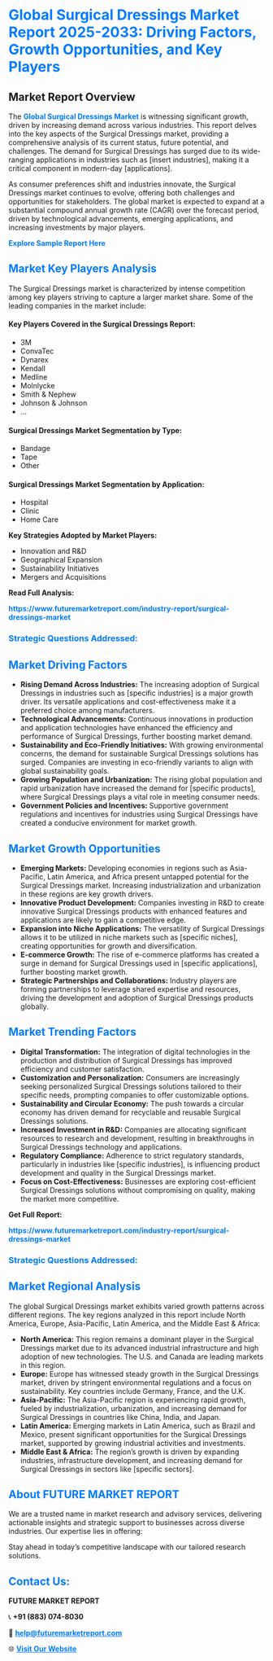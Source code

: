 <h1 style="color: #007BFF;">Global Surgical Dressings Market Report 2025-2033: Driving Factors, Growth Opportunities, and Key Players</h1>

<section id="overview">
<h2>Market Report Overview</h2>
<p>The <a href="https://www.futuremarketreport.com/industry-report/surgical-dressings-market" style="color: #007BFF; text-decoration: none;"><strong>Global Surgical Dressings Market</strong></a> is witnessing significant growth, driven by increasing demand across various industries. This report delves into the key aspects of the Surgical Dressings market, providing a comprehensive analysis of its current status, future potential, and challenges. The demand for Surgical Dressings has surged due to its wide-ranging applications in industries such as [insert industries], making it a critical component in modern-day [applications].</p>
<p>As consumer preferences shift and industries innovate, the Surgical Dressings market continues to evolve, offering both challenges and opportunities for stakeholders. The global market is expected to expand at a substantial compound annual growth rate (CAGR) over the forecast period, driven by technological advancements, emerging applications, and increasing investments by major players.</p>
</section>

<section id="overview">
<p><a href="https://www.futuremarketreport.com/request-sample/reportId=91054" style="color: #007BFF; text-decoration: none;"><strong>Explore Sample Report Here</strong></a></p>
</section>

<section id="key-players">
<h2 style="color: #007BFF;">Market Key Players Analysis</h2>
<p>The Surgical Dressings market is characterized by intense competition among key players striving to capture a larger market share. Some of the leading companies in the market include:</p>
<h4>Key Players Covered in the Surgical Dressings Report:</h4>
<ul><li>3M</li><li>ConvaTec</li><li>Dynarex</li><li>Kendall</li><li>Medline</li><li>Molnlycke</li><li>Smith &amp; Nephew</li><li>Johnson &amp; Johnson</li><li>...</li></ul>
<h4>Surgical Dressings Market Segmentation by Type:</h4>
<ul><li>Bandage</li><li>Tape</li><li>Other</li></ul>

<h4>Surgical Dressings Market Segmentation by Application:</h4>
<ul><li>Hospital</li><li>Clinic</li><li>Home Care</li></ul>
<p><strong>Key Strategies Adopted by Market Players:</strong></p>
<ul>
<li>Innovation and R&D</li>
<li>Geographical Expansion</li>
<li>Sustainability Initiatives</li>
<li>Mergers and Acquisitions</li>
</ul>
</section>

<section>
<p><strong>Read Full Analysis: </strong></p><a href="https://www.futuremarketreport.com/industry-report/surgical-dressings-market" style="color: #007BFF; text-decoration: none;"><strong>https://www.futuremarketreport.com/industry-report/surgical-dressings-market</strong></a>
<h3 style="color: #007BFF;">Strategic Questions Addressed:</h3>
</section>

<section id="driving-factors">
<h2 style="color: #007BFF;">Market Driving Factors</h2>
<ul>
<li><strong>Rising Demand Across Industries:</strong> The increasing adoption of Surgical Dressings in industries such as [specific industries] is a major growth driver. Its versatile applications and cost-effectiveness make it a preferred choice among manufacturers.</li>
<li><strong>Technological Advancements:</strong> Continuous innovations in production and application technologies have enhanced the efficiency and performance of Surgical Dressings, further boosting market demand.</li>
<li><strong>Sustainability and Eco-Friendly Initiatives:</strong> With growing environmental concerns, the demand for sustainable Surgical Dressings solutions has surged. Companies are investing in eco-friendly variants to align with global sustainability goals.</li>
<li><strong>Growing Population and Urbanization:</strong> The rising global population and rapid urbanization have increased the demand for [specific products], where Surgical Dressings plays a vital role in meeting consumer needs.</li>
<li><strong>Government Policies and Incentives:</strong> Supportive government regulations and incentives for industries using Surgical Dressings have created a conducive environment for market growth.</li>
</ul>
</section>

<section id="growth-opportunities">
<h2 style="color: #007BFF;">Market Growth Opportunities</h2>
<ul>
<li><strong>Emerging Markets:</strong> Developing economies in regions such as Asia-Pacific, Latin America, and Africa present untapped potential for the Surgical Dressings market. Increasing industrialization and urbanization in these regions are key growth drivers.</li>
<li><strong>Innovative Product Development:</strong> Companies investing in R&D to create innovative Surgical Dressings products with enhanced features and applications are likely to gain a competitive edge.</li>
<li><strong>Expansion into Niche Applications:</strong> The versatility of Surgical Dressings allows it to be utilized in niche markets such as [specific niches], creating opportunities for growth and diversification.</li>
<li><strong>E-commerce Growth:</strong> The rise of e-commerce platforms has created a surge in demand for Surgical Dressings used in [specific applications], further boosting market growth.</li>
<li><strong>Strategic Partnerships and Collaborations:</strong> Industry players are forming partnerships to leverage shared expertise and resources, driving the development and adoption of Surgical Dressings products globally.</li>
</ul>
</section>

<section id="trending-factors">
<h2 style="color: #007BFF;">Market Trending Factors</h2>
<ul>
<li><strong>Digital Transformation:</strong> The integration of digital technologies in the production and distribution of Surgical Dressings has improved efficiency and customer satisfaction.</li>
<li><strong>Customization and Personalization:</strong> Consumers are increasingly seeking personalized Surgical Dressings solutions tailored to their specific needs, prompting companies to offer customizable options.</li>
<li><strong>Sustainability and Circular Economy:</strong> The push towards a circular economy has driven demand for recyclable and reusable Surgical Dressings solutions.</li>
<li><strong>Increased Investment in R&D:</strong> Companies are allocating significant resources to research and development, resulting in breakthroughs in Surgical Dressings technology and applications.</li>
<li><strong>Regulatory Compliance:</strong> Adherence to strict regulatory standards, particularly in industries like [specific industries], is influencing product development and quality in the Surgical Dressings market.</li>
<li><strong>Focus on Cost-Effectiveness:</strong> Businesses are exploring cost-efficient Surgical Dressings solutions without compromising on quality, making the market more competitive.</li>
</ul>
</section>

<section>
<p><strong>Get Full Report: </strong></p><a href="https://www.futuremarketreport.com/industry-report/surgical-dressings-market" style="color: #007BFF; text-decoration: none;"><strong>https://www.futuremarketreport.com/industry-report/surgical-dressings-market</strong></a>
<h3 style="color: #007BFF;">Strategic Questions Addressed:</h3>
</section>


<section id="regional-analysis">
<h2 style="color: #007BFF;">Market Regional Analysis</h2>
<p>The global Surgical Dressings market exhibits varied growth patterns across different regions. The key regions analyzed in this report include North America, Europe, Asia-Pacific, Latin America, and the Middle East & Africa:</p>
<ul>
<li><strong>North America:</strong> This region remains a dominant player in the Surgical Dressings market due to its advanced industrial infrastructure and high adoption of new technologies. The U.S. and Canada are leading markets in this region.</li>
<li><strong>Europe:</strong> Europe has witnessed steady growth in the Surgical Dressings market, driven by stringent environmental regulations and a focus on sustainability. Key countries include Germany, France, and the U.K.</li>
<li><strong>Asia-Pacific:</strong> The Asia-Pacific region is experiencing rapid growth, fueled by industrialization, urbanization, and increasing demand for Surgical Dressings in countries like China, India, and Japan.</li>
<li><strong>Latin America:</strong> Emerging markets in Latin America, such as Brazil and Mexico, present significant opportunities for the Surgical Dressings market, supported by growing industrial activities and investments.</li>
<li><strong>Middle East & Africa:</strong> The region’s growth is driven by expanding industries, infrastructure development, and increasing demand for Surgical Dressings in sectors like [specific sectors].</li>
</ul>
</section>

<footer>
<h2 style="color: #007BFF;">About FUTURE MARKET REPORT</h2>
<p>We are a trusted name in market research and advisory services, delivering actionable insights and strategic support to businesses across diverse industries. Our expertise lies in offering:</p>

<p>Stay ahead in today’s competitive landscape with our tailored research solutions.</p>

<h2 style="color: #007BFF;">Contact Us:</h2>
<p><strong>FUTURE MARKET REPORT</strong></p>
<p>📞 <strong>+91 (883) 074-8030</strong></p>
<p>📧 <strong><a href="mailto:help@futuremarketreport.com" style="color: #007BFF;">help@futuremarketreport.com</a></strong></p>
<p>🌐 <strong><a href="https://www.futuremarketreport.com/" style="color: #007BFF;">Visit Our Website</a></strong></p>
</footer>